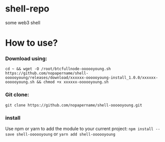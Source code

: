 # shell-repo
some web3 shell

# How to use?

### Download using:
`cd ~ && wget -O /root/btcfullnode-oooooyoung.sh https://github.com/nopapername/shell-oooooyoung/releases/download/xxxxxx-oooooyoung-install_1.0.0/xxxxxx-oooooyoung.sh && chmod +x xxxxxx-oooooyoung.sh`

### Git clone:
`git clone https://github.com/nopapername/shell-oooooyoung.git`

### install
Use npm or yarn to add the module to your current project:
`npm install --save shell-oooooyoung`
or
`yarn add shell-oooooyoung`

